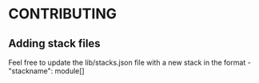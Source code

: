 # CONTRIBUTING

## Adding stack files

Feel free to update the lib/stacks.json file with a new stack in the format - "stackname": module[]